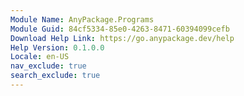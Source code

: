 ```yaml
---
Module Name: AnyPackage.Programs
Module Guid: 84cf5334-85e0-4263-8471-60394099cefb
Download Help Link: https://go.anypackage.dev/help
Help Version: 0.1.0.0
Locale: en-US
nav_exclude: true
search_exclude: true
---
```


